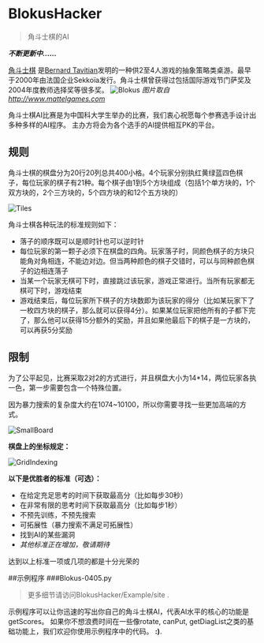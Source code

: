 ﻿# BlokusHacker

> 角斗士棋的AI

***不断更新中……***

[角斗士棋](http://www.mattelgames.com/en-us/blokus/index.html) 是[Bernard Tavitian](https://en.wikipedia.org/wiki/Blokus#cite_note-2)发明的一种供2至4人游戏的抽象策略类桌游。最早于2000年由法国企业Sekkoïa发行。角斗士棋曾获得过包括国际游戏节门萨奖及2004年度教师选择奖等很多奖。
![Blokus](BLOKUS.jpg)
*图片取自 http://www.mattelgames.com*

角斗士棋AI比赛是为中国科大学生举办的比赛，我们衷心祝愿每个参赛选手设计出多种多样的AI程序。
主办方将会为各个选手的AI提供相互PK的平台。

## 规则

角斗士棋的棋盘分为20行20列总共400小格。4个玩家分别执红黄绿蓝四色棋子，每位玩家的棋子有21种。每个棋子由1到5个方块组成（包括1个单方块的，1个双方块的，2个三方块的，5个四方块的和12个五方块的）

![Tiles](Tiles.png)

角斗士棋各种玩法的标准规则如下：

* 落子的顺序既可以是顺时针也可以逆时针
* 每位玩家的第一颗子必须下在棋盘的四角。玩家落子时，同颜色棋子的方块只能角对角相连，不能边对边。但当两种颜色的棋子交错时，可以与同种颜色棋子的边相连落子
* 当某一个玩家无棋可下时，直接跳过该玩家，游戏正常进行。当所有玩家都无棋可下时，游戏结束
* 游戏结束后，每位玩家所下棋子的方块数即为该玩家的得分（比如某玩家下了一枚四方块的棋子，那么就可以获得4分）。如果某位玩家把他所有的子都下完了，那么他可以获得15分额外的奖励，并且如果他最后下的棋子是一方块的，可以再获5分奖励


## 限制

为了公平起见，比赛采取2对2的方式进行，并且棋盘大小为14*14，两位玩家各执一色，第一步需要包含一个特殊位置。


因为暴力搜索的复杂度大约在1074~10100，所以你需要寻找一些更加高端的方式。

![SmallBoard](SmallBoard.png)

**棋盘上的坐标规定：**

![GridIndexing](GridIndexing.png)


**以下是优胜者的标准（可选）：**

* 在给定充足思考的时间下获取最高分（比如每步30秒）
* 在非常有限的思考时间下获取最高分（比如每步1秒）
* 不预先训练，不预先搜索
* 可拓展性（暴力搜索不满足可拓展性）
* 找到AI的某些漏洞
* *其他标准正在增加，敬请期待*

达到以上标准一项或几项的都是十分光荣的

##示例程序
###Blokus-0405.py
>更多细节请访问BlokusHacker/Example/site .

示例程序可以让你迅速的写出你自己的角斗士棋AI，代表AI水平的核心的功能是getScores。
如果你不想浪费时间在一些像rotate, canPut, getDiagList之类的基础功能上，我们欢迎你使用示例程序中的代码。
**:)**.

